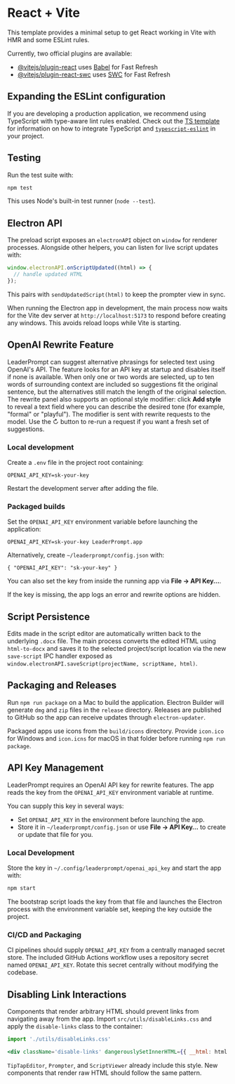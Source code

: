# React + Vite

This template provides a minimal setup to get React working in Vite with HMR and some ESLint rules.

Currently, two official plugins are available:

- [@vitejs/plugin-react](https://github.com/vitejs/vite-plugin-react/blob/main/packages/plugin-react) uses [Babel](https://babeljs.io/) for Fast Refresh
- [@vitejs/plugin-react-swc](https://github.com/vitejs/vite-plugin-react/blob/main/packages/plugin-react-swc) uses [SWC](https://swc.rs/) for Fast Refresh

## Expanding the ESLint configuration

If you are developing a production application, we recommend using TypeScript with type-aware lint rules enabled. Check out the [TS template](https://github.com/vitejs/vite/tree/main/packages/create-vite/template-react-ts) for information on how to integrate TypeScript and [`typescript-eslint`](https://typescript-eslint.io) in your project.

## Testing

Run the test suite with:

```bash
npm test
```

This uses Node's built-in test runner (`node --test`).

## Electron API

The preload script exposes an `electronAPI` object on `window` for renderer processes. Alongside other helpers, you can listen for live script updates with:

```javascript
window.electronAPI.onScriptUpdated((html) => {
  // handle updated HTML
});
```

This pairs with `sendUpdatedScript(html)` to keep the prompter view in sync.

When running the Electron app in development, the main process now waits for the
Vite dev server at `http://localhost:5173` to respond before creating any
windows. This avoids reload loops while Vite is starting.

## OpenAI Rewrite Feature

LeaderPrompt can suggest alternative phrasings for selected text using OpenAI's
API. The feature looks for an API key at startup and disables itself if none is
available. When only one or two words are selected, up to ten words of
surrounding context are included so suggestions fit the original sentence, but
the alternatives still match the length of the original selection. The rewrite
panel also supports an optional style modifier: click **Add style** to
reveal a text field where you can describe the desired tone (for example,
"formal" or "playful"). The modifier is sent with rewrite requests to the
model. Use the ↻ button to re-run a request if you want a fresh set of
suggestions.

### Local development

Create a `.env` file in the project root containing:

```
OPENAI_API_KEY=sk-your-key
```

Restart the development server after adding the file.

### Packaged builds

Set the `OPENAI_API_KEY` environment variable before launching the application:

```
OPENAI_API_KEY=sk-your-key LeaderPrompt.app
```

Alternatively, create `~/leaderprompt/config.json` with:

```
{ "OPENAI_API_KEY": "sk-your-key" }
```

You can also set the key from inside the running app via **File → API Key…**.

If the key is missing, the app logs an error and rewrite options are hidden.

## Script Persistence

Edits made in the script editor are automatically written back to the underlying
`.docx` file. The main process converts the edited HTML using
`html-to-docx` and saves it to the selected project/script location via the new
`save-script` IPC handler exposed as
`window.electronAPI.saveScript(projectName, scriptName, html)`.

## Packaging and Releases

Run `npm run package` on a Mac to build the application. Electron Builder will
generate `dmg` and `zip` files in the `release` directory. Releases are
published to GitHub so the app can receive updates through `electron-updater`.

Packaged apps use icons from the `build/icons` directory. Provide
`icon.ico` for Windows and `icon.icns` for macOS in that folder before
running `npm run package`.

## API Key Management

LeaderPrompt requires an OpenAI API key for rewrite features. The app reads the
key from the `OPENAI_API_KEY` environment variable at runtime.

You can supply this key in several ways:

- Set `OPENAI_API_KEY` in the environment before launching the app.
- Store it in `~/leaderprompt/config.json` or use **File → API Key…** to create
  or update that file for you.

### Local Development

Store the key in `~/.config/leaderprompt/openai_api_key` and start the app with:

```bash
npm start
```

The bootstrap script loads the key from that file and launches the Electron
process with the environment variable set, keeping the key outside the project.

### CI/CD and Packaging

CI pipelines should supply `OPENAI_API_KEY` from a centrally managed secret
store. The included GitHub Actions workflow uses a repository secret named
`OPENAI_API_KEY`. Rotate this secret centrally without modifying the codebase.

## Disabling Link Interactions

Components that render arbitrary HTML should prevent links from navigating
away from the app. Import `src/utils/disableLinks.css` and apply the
`disable-links` class to the container:

```jsx
import './utils/disableLinks.css'

<div className='disable-links' dangerouslySetInnerHTML={{ __html: html }} />
```

`TipTapEditor`, `Prompter`, and `ScriptViewer` already include this
style. New components that render raw HTML should follow the same pattern.
